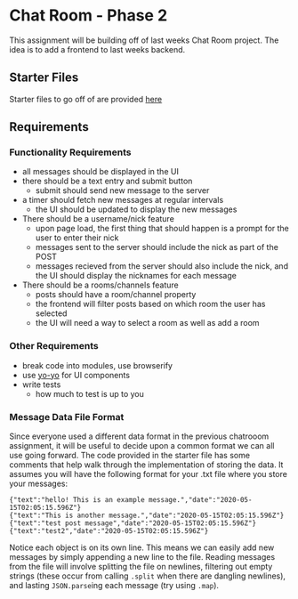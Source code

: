 # Chat Room - Phase 2

This assignment will be building off of last weeks Chat Room project. The idea is to add a frontend to last weeks backend.

## Starter Files

Starter files to go off of are provided [here](./chatroom-phase2-starter)

## Requirements

### Functionality Requirements

* all messages should be displayed in the UI
* there should be a text entry and submit button 
  * submit should send new message to the server
* a timer should fetch new messages at regular intervals
  * the UI should be updated to display the new messages
* There should be a username/nick feature
  * upon page load, the first thing that should happen is a prompt for the user to enter their nick
  * messages sent to the server should include the nick as part of the POST
  * messages recieved from the server should also include the nick, and the UI should display the nicknames for each message
* There should be a rooms/channels feature
  * posts should have a room/channel property
  * the frontend will filter posts based on which room the user has selected
  * the UI will need a way to select a room as well as add a room

### Other Requirements

* break code into modules, use browserify
* use [yo-yo](https://github.com/maxogden/yo-yo) for UI components
* write tests
  * how much to test is up to you

### Message Data File Format

Since everyone used a different data format in the previous chatrooom assignment, it will be useful to decide upon a common format we can all use going forward. The code provided in the starter file has some comments that help walk through the implementation of storing the data. It assumes you will have the following format for your .txt file where you store your messages:

```
{"text":"hello! This is an example message.","date":"2020-05-15T02:05:15.596Z"}
{"text":"This is another message.","date":"2020-05-15T02:05:15.596Z"}
{"text":"test post message","date":"2020-05-15T02:05:15.596Z"}
{"text":"test2","date":"2020-05-15T02:05:15.596Z"}
```

Notice each object is on its own line. This means we can easily add new messages by simply appending a new line to the file. Reading messages from the file will involve splitting the file on newlines, filtering out empty strings (these occur from calling `.split` when there are dangling newlines), and lasting `JSON.parse`ing each message (try using `.map`).
